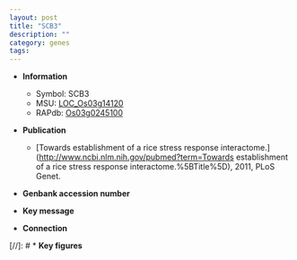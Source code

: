 ```yaml
---
layout: post
title: "SCB3"
description: ""
category: genes
tags: 
---
```


* **Information**  
    + Symbol: SCB3  
    + MSU: [LOC_Os03g14120](http://rice.plantbiology.msu.edu/cgi-bin/ORF_infopage.cgi?orf=LOC_Os03g14120)  
    + RAPdb: [Os03g0245100](http://rapdb.dna.affrc.go.jp/viewer/gbrowse_details/irgsp1?name=Os03g0245100)  

* **Publication**  
    + [Towards establishment of a rice stress response interactome.](http://www.ncbi.nlm.nih.gov/pubmed?term=Towards establishment of a rice stress response interactome.%5BTitle%5D), 2011, PLoS Genet.

* **Genbank accession number**  

* **Key message**  

* **Connection**  

[//]: # * **Key figures**  


